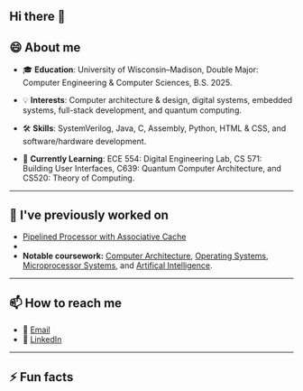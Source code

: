 ## Hi there 👋
## 😄 About me  
- 🎓 **Education**: University of Wisconsin–Madison, Double Major: Computer Engineering & Computer Sciences, B.S. 2025.
  
- 💡 **Interests**: Computer architecture & design, digital systems, embedded systems, full-stack development, and quantum computing.
  
- 🛠 **Skills**: SystemVerilog, Java, C, Assembly, Python, HTML & CSS, and software/hardware development.
  
- 🌱 **Currently Learning**: ECE 554: Digital Engineering Lab, CS 571: Building User Interfaces, C639: Quantum Computer Architecture, and CS520: Theory of Computing.

---

## :hammer: I've previously worked on  
- [Pipelined Processor with Associative Cache](https://github.com/fuzzy41316/ECE552-Pipelined-Processor)
- 
- **Notable coursework:** [Computer Architecture](https://swamittannu.com/cs552/), [Operating Systems](https://pages.cs.wisc.edu/~shivaram/cs537-fa24/), [Microprocessor Systems](https://ece353.engr.wisc.edu/), and [Artifical Intelligence](https://pages.cs.wisc.edu/~gkotse/cs540_website/index.html).
  
---

## 📫 How to reach me  
- 📧 [Email](mailto:hmrdo@protonmail.com?subject=Your%20Subject&body=Body%20text)
- 💼 [LinkedIn](https://www.linkedin.com/in/hmrdoll)
  
---

## ⚡ Fun facts  

